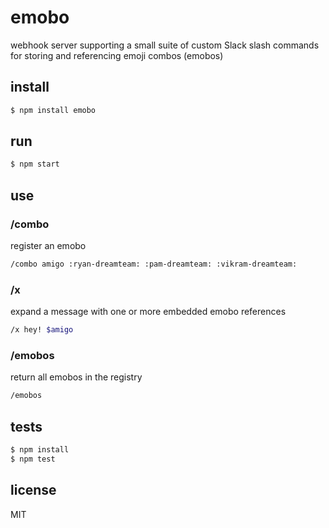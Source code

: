 # emobo

webhook server supporting a small suite of custom Slack slash commands for storing and referencing emoji combos (emobos)

## install

```bash
$ npm install emobo
```

## run

```bash
$ npm start
```

## use

### /combo

register an emobo

```bash
/combo amigo :ryan-dreamteam: :pam-dreamteam: :vikram-dreamteam:
```

### /x

expand a message with one or more embedded emobo references

```bash
/x hey! $amigo
```

### /emobos

return all emobos in the registry  

```bash
/emobos
```

## tests

```bash
$ npm install
$ npm test
```

## license

MIT
